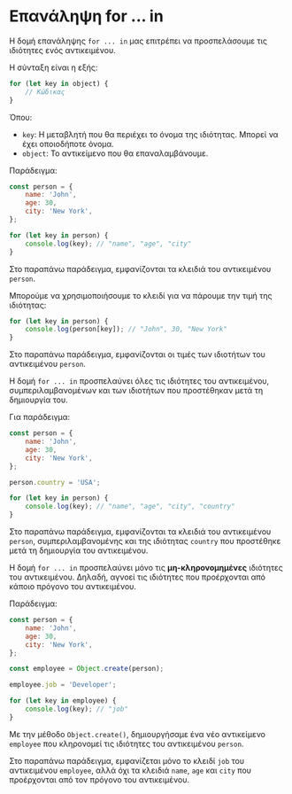 # Επανάληψη for ... in

Η δομή επανάληψης `for ... in` μας επιτρέπει να προσπελάσουμε τις ιδιότητες ενός αντικειμένου.

Η σύνταξη είναι η εξής:

```javascript
for (let key in object) {
    // Κώδικας
}
```

Όπου:

-   `key`: Η μεταβλητή που θα περιέχει το όνομα της ιδιότητας. Μπορεί να έχει οποιοδήποτε όνομα.
-   `object`: Το αντικείμενο που θα επαναλαμβάνουμε.

Παράδειγμα:

```javascript
const person = {
    name: 'John',
    age: 30,
    city: 'New York',
};

for (let key in person) {
    console.log(key); // "name", "age", "city"
}
```

Στο παραπάνω παράδειγμα, εμφανίζονται τα κλειδιά του αντικειμένου `person`.

Μπορούμε να χρησιμοποιήσουμε το κλειδί για να πάρουμε την τιμή της ιδιότητας:

```javascript
for (let key in person) {
    console.log(person[key]); // "John", 30, "New York"
}
```

Στο παραπάνω παράδειγμα, εμφανίζονται οι τιμές των ιδιοτήτων του αντικειμένου `person`.

Η δομή `for ... in` προσπελαύνει όλες τις ιδιότητες του αντικειμένου, συμπεριλαμβανομένων και των ιδιοτήτων που προστέθηκαν μετά τη δημιουργία του.

Για παράδειγμα:

```javascript
const person = {
    name: 'John',
    age: 30,
    city: 'New York',
};

person.country = 'USA';

for (let key in person) {
    console.log(key); // "name", "age", "city", "country"
}
```

Στο παραπάνω παράδειγμα, εμφανίζονται τα κλειδιά του αντικειμένου `person`, συμπεριλαμβανομένης και της ιδιότητας `country` που προστέθηκε μετά τη δημιουργία του αντικειμένου.

Η δομή `for ... in` προσπελαύνει μόνο τις **μη-κληρονομημένες** ιδιότητες του αντικειμένου. Δηλαδή, αγνοεί τις ιδιότητες που προέρχονται από κάποιο πρόγονο του αντικειμένου.

Παράδειγμα:

```javascript
const person = {
    name: 'John',
    age: 30,
    city: 'New York',
};

const employee = Object.create(person);

employee.job = 'Developer';

for (let key in employee) {
    console.log(key); // "job"
}
```

Με την μέθοδο `Object.create()`, δημιουργήσαμε ένα νέο αντικείμενο `employee` που κληρονομεί τις ιδιότητες του αντικειμένου `person`.

Στο παραπάνω παράδειγμα, εμφανίζεται μόνο το κλειδί `job` του αντικειμένου `employee`, αλλά όχι τα κλειδιά `name`, `age` και `city` που προέρχονται από τον πρόγονο του αντικειμένου.
